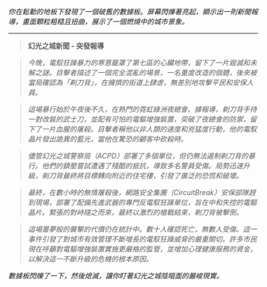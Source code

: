 _你在鬆動的地板下發現了一個破舊的數據板。屏幕閃爍著亮起，顯示出一則新聞報導，畫面顆粒粗糙且扭曲，展示了一個燃燒中的城市景象。_

---

> **幻光之城新聞 - 突發報導**

> _今晚，電馭狂躁暴力的寒意籠罩了第七區的心臟地帶，留下了一片毀滅和未解之謎。目擊者描述了一個完全混亂的場景，一名重度改造的個體，後來被當局確認為「剃刀背」，在擁擠的街道上肆虐，無差別地攻擊平民和安保人員。_

> _這場暴行始於午夜後不久，在熱門的霓虹綠洲夜總會。據報導，剃刀背手持一對改裝的武士刀，並配有可怕的電驅增強裝置，突破了夜總會的防禦，留下了一片血腥的屠殺。目擊者稱他以非人類的速度和兇猛度行動，他的電馭晶片發出詭異的藍光，當他在驚恐的顧客中砍殺時。_

> _儘管幻光之城警察局（ACPD）部署了多個單位，但仍無法遏制剃刀背的暴行。他們的鎮壓嘗試遭遇了殘酷的抵抗，導致多名警員受傷。局勢迅速升級，剃刀背最終將目標轉向附近的住宅樓，引發了廣泛的恐慌和破壞。_

> _最終，在數小時的無情屠殺後，網路安全集團（CircuitBreak）安保部隊趕到現場，部署了配備先進武器的專門反電馭狂躁單位，旨在中和失控的電驅晶片。緊張的對峙隨之而來，最終以激烈的槍戰結束，剃刀背被擊倒。_

> _這場噩夢般的襲擊的代價仍在統計中。數十人確認死亡，無數人受傷。這一事件引發了對城市有效管理不斷增長的電馭狂躁威脅的嚴重關切。許多市民現在呼籲對電驅增強裝置實施更嚴格的監管，並增加心理健康服務的資金，以解決這一不斷升級的危機的根本原因。_

_數據板閃爍了一下，然後熄滅，讓你盯著幻光之城陰暗面的嚴峻現實。_
